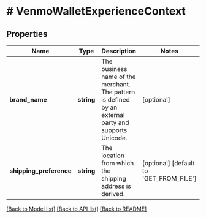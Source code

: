 # # VenmoWalletExperienceContext

## Properties

Name | Type | Description | Notes
------------ | ------------- | ------------- | -------------
**brand_name** | **string** | The business name of the merchant. The pattern is defined by an external party and supports Unicode. | [optional]
**shipping_preference** | **string** | The location from which the shipping address is derived. | [optional] [default to 'GET_FROM_FILE']

[[Back to Model list]](../../README.md#models) [[Back to API list]](../../README.md#endpoints) [[Back to README]](../../README.md)
